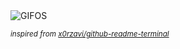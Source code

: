 <div align="justify">
<picture>
    <source media="(prefers-color-scheme: dark)" srcset="https://i.ibb.co/VW6kWz6L/output-gif.gif">
    <source media="(prefers-color-scheme: light)" srcset="https://i.ibb.co/VW6kWz6L/output-gif.gif">
    <img alt="GIFOS" src="https://i.ibb.co/VW6kWz6L/output-gif.gif">
</picture>

<sub><i>inspired from [x0rzavi/github-readme-terminal](https://github.com/x0rzavi/github-readme-terminal)</i></sub>

</div>

<!-- Image deletion URL: https://ibb.co/QF0xFT0J/a1c9a6c6cc3c96f85d7cc19124bda458 -->